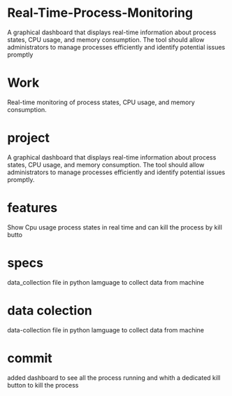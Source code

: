 # Real-Time-Process-Monitoring
A graphical dashboard that displays real-time information about  process states, CPU usage, and memory consumption. The tool should allow  administrators to manage processes efficiently and identify potential issues promptly

# Work
 Real-time monitoring of process states, CPU usage, and memory consumption.
# project

A graphical dashboard that displays real-time information about  process states, CPU usage, and memory consumption. The tool should allow  administrators to manage processes efficiently and identify potential issues promptly.
# features
Show Cpu usage process states in real time and can kill the process by kill butto
# specs
data_collection file in python lamguage to collect data from machine
# data colection
data-collection file in python lamguage to collect data from machine
# commit
added dashboard to see all the process running and whith a dedicated kill button to kill the process 

